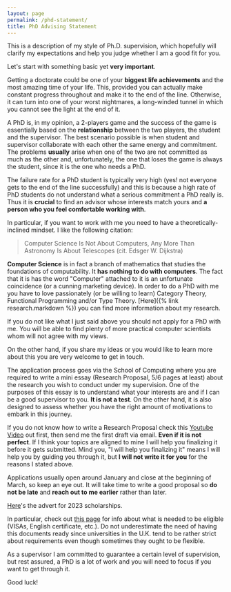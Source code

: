 ```yaml
---
layout: page
permalink: /phd-statement/
title: PhD Advising Statement
---
```

This is a description of my style of Ph.D. supervision, which hopefully will
clarify my expectations and help you judge whether I am a good fit for you.

Let's start with something basic yet **very important**.

Getting a doctorate could be one of your **biggest life achievements** and the
most amazing time of your life. This, provided you can actually make constant
progress throughout and make it to the end of the line. Otherwise, it can turn
into one of your worst nightmares, a long-winded tunnel in which you cannot see
the light at the end of it. 

A PhD is, in my opinion, a 2-players game and the success of the game is
essentially based on the **relationship** between the two players, the student and the supervisor. The best
scenario possible is when student and supervisor collaborate with each other the
same energy and commitment. The problems **usually** arise when one of the two
are not committed as much as the other and, unfortunately, the one that loses
the game is always the student, since it is the one who needs a PhD.

The failure rate for a PhD student is typically very high (yes! not everyone
gets to the end of the line successfully) and this is because a high rate of
PhD students do not understand what a serious commitment a PhD really is. Thus
it is **crucial** to find an advisor whose interests match yours and **a person
who you feel comfortable working with**. 

In particular, if you want to work with me you need to have a theoretically-inclined mindset. I like the following citation:  

> Computer Science Is Not About Computers, Any More Than Astronomy Is About Telescopes (cit. Edsger W. Dijkstra)

**Computer Science** is in fact a branch of mathematics that studies the
foundations of computability. It **has nothing to do with computers**. The fact
that it is has the word "Computer" attached to it is an unfortunate coincidence
(or a cunning marketing device). In order to do a PhD with me you have to love
passionately (or be willing to learn) Category Theory, Functional Programming
and/or Type Theory. [Here]({% link research.markdown %}) you can find more
information about my research.

If you do not like what I just said above you should not apply for a PhD with
me. You will be able to find plenty of more practical computer scientists whom
will not agree with my views.

On the other hand, if you share my ideas or you would like to learn more about
this you are very welcome to get in touch. 

The application process goes via the School of Computing where you are required
to write a mini essay (Research Proposal, 5/6 pages at least) about the research
you wish to conduct under my supervision. One of the purposes of this essay is
to understand what your interests are and if I can be a good supervisor to you.
**It is not a test**. On the other hand, it is also designed to assess whether you 
have the right amount of motivations to embark in this journey.    

If you do not know how to write a Research Proposal check this [Youtube
Video](https://www.youtube.com/watch?v=s5nLdm4Dt-0) out first, then send me the
first draft via email. **Even if it is not perfect**. If I think your topics are
aligned to mine I will help you finalizing it before it gets submitted.  Mind
you, "I will help you finalizing it" means I will help you by guiding you
through it, but **I will not write it for you** for the reasons I stated above. 

Applications usually open around January and close at the beginning of March, so
keep an eye out. It will take time to write a good proposal so **do not be
late** and **reach out to me earlier** rather than later. 

[Here](/assets/phd-advert-2023.txt)'s the advert for 2023 scholarships. 

In particular, check out [this
page](https://www.kent.ac.uk/courses/postgraduate/283/computer-science) for info
about what is needed to be eligible (VISAs, English certificate, etc.). Do not
underestimate the need of having this documents ready since universities in the
U.K. tend to be rather strict about requirements even though sometimes they
ought to be flexible. 

As a supervisor I am committed to guarantee a certain level of
supervision, but rest assured, a PhD is a lot of work and you will need to focus
if you want to get through it. 

Good luck! 
